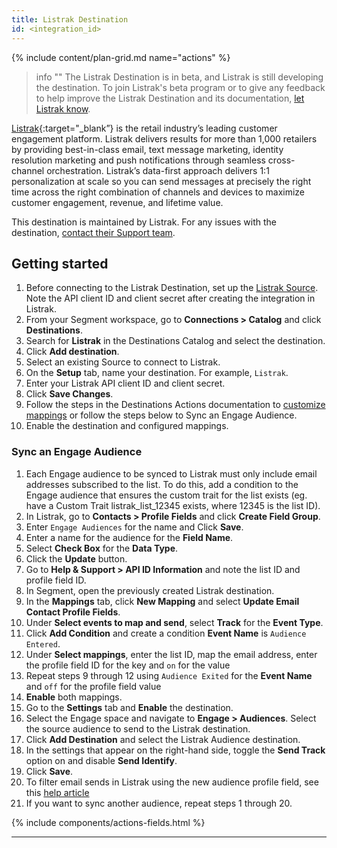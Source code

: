 ```yaml
---
title: Listrak Destination
id: <integration_id>
---
```


{% include content/plan-grid.md name="actions" %}

> info ""
> The Listrak Destination is in beta, and Listrak is still developing the destination. To join Listrak's beta program or to give any feedback to help improve the Listrak Destination and its documentation, [let Listrak know](mailto:support@listrak.com).

[Listrak](https://www.listrak.com/?utm_source=segmentio&utm_medium=docs&utm_campaign=partners){:target="_blank”} is the retail industry’s leading customer engagement platform. Listrak delivers results for more than 1,000 retailers by providing best-in-class email, text message marketing, identity resolution marketing and push notifications through seamless cross-channel orchestration. Listrak’s data-first approach delivers 1:1 personalization at scale so you can send messages at precisely the right time across the right combination of channels and devices to maximize customer engagement, revenue, and lifetime value.

This destination is maintained by Listrak. For any issues with the destination, [contact their Support team](mailto:support@listrak.com).

## Getting started

1. Before connecting to the Listrak Destination, set up the [Listrak Source](/docs/connections/sources/catalog/cloud-apps/listrak/). Note the API client ID and client secret after creating the integration in Listrak.
2. From your Segment workspace, go to **Connections > Catalog** and click **Destinations**.
3. Search for **Listrak** in the Destinations Catalog and select the destination.
4. Click **Add destination**.
5. Select an existing Source to connect to Listrak.
6. On the **Setup** tab, name your destination. For example, `Listrak`.
7. Enter your Listrak API client ID and client secret.
8. Click **Save Changes**.
9. Follow the steps in the Destinations Actions documentation to [customize mappings](/docs/connections/destinations/actions/#customize-mappings) or follow the steps below to Sync an Engage Audience.
10. Enable the destination and configured mappings.

### Sync an Engage Audience

1. Each Engage audience to be synced to Listrak must only include email addresses subscribed to the list. To do this, add a condition to the Engage audience that ensures the custom trait for the list exists (eg. have a Custom Trait listrak_list_12345 exists, where 12345 is the list ID).
2. In Listrak, go to **Contacts > Profile Fields** and click **Create Field Group**. 
3. Enter `Engage Audiences` for the name and Click **Save**.
4. Enter a name for the audience for the **Field Name**.
5. Select **Check Box** for the **Data Type**.
6. Click the **Update** button.
7. Go to **Help & Support > API ID Information** and note the list ID and profile field ID.
8. In Segment, open the previously created Listrak destination.
9. In the **Mappings** tab, click **New Mapping** and select **Update Email Contact Profile Fields**.
10. Under **Select events to map and send**, select **Track** for the **Event Type**.  
11. Click **Add Condition** and create a condition **Event Name** is `Audience Entered`.
12. Under **Select mappings**, enter the list ID, map the email address, enter the profile field ID for the key and `on` for the value
13. Repeat steps 9 through 12 using `Audience Exited` for the **Event Name** and `off` for the profile field value
14. **Enable** both mappings.
15. Go to the **Settings** tab and **Enable** the destination.
16. Select the Engage space and navigate to **Engage > Audiences**. Select the source audience to send to the Listrak destination.
17. Click **Add Destination** and select the Listrak Audience destination. 
18. In the settings that appear on the right-hand side, toggle the **Send Track** option on and disable **Send Identify**.
19. Click **Save**.
20. To filter email sends in Listrak using the new audience profile field, see this [help article](https://help.listrak.com/en/articles/3951597-introduction-to-building-filter-2-0-segments)
21. If you want to sync another audience, repeat steps 1 through 20.

{% include components/actions-fields.html %}

---